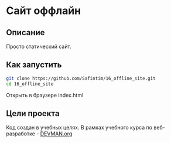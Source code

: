 # Сайт оффлайн

## Описание

Просто статический сайт.

## Как запустить

```sh
git clone https://github.com/Safintim/16_offline_site.git
cd 16_offline_site
```

Открыть в браузере index.html

## Цели проекта

Код создан в учебных целях. В рамках учебного курса по веб-разработке - [DEVMAN.org](https://devman.org)
